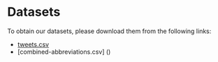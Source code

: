 # Datasets

To obtain our datasets, please download them from the following links:

- [tweets.csv](https://drive.google.com/file/d/1IWGORYZsUdT4tLhngU_JhC_ym4otKJyL/view)
- [combined-abbreviations.csv] ()
